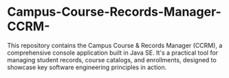 # Campus-Course-Records-Manager-CCRM-
This repository contains the Campus Course &amp; Records Manager (CCRM), a comprehensive console application built in Java SE. It's a practical tool for managing student records, course catalogs, and enrollments, designed to showcase key software engineering principles in action.
